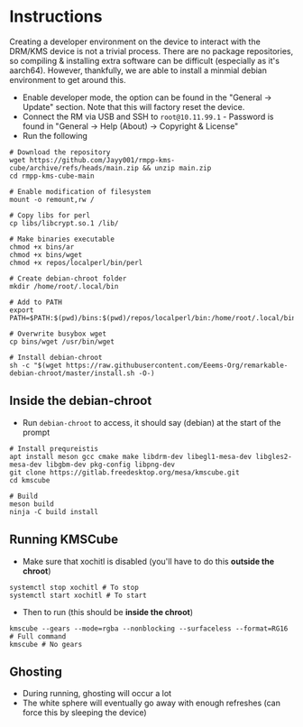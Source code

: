 # Instructions

Creating a developer environment on the device to interact with the DRM/KMS device is not a trivial process. There are no package repositories, so compiling & installing extra software can be difficult (especially as it's aarch64). However, thankfully, we are able to install a minmial debian environment to get around this.


* Enable developer mode, the option can be found in the "General -> Update" section. Note that this will factory reset the device.
* Connect the RM via USB and SSH to `root@10.11.99.1` - Password is found in "General -> Help (About) -> Copyright & License"
* Run the following

```
# Download the repository
wget https://github.com/Jayy001/rmpp-kms-cube/archive/refs/heads/main.zip && unzip main.zip
cd rmpp-kms-cube-main

# Enable modification of filesystem
mount -o remount,rw /

# Copy libs for perl
cp libs/libcrypt.so.1 /lib/ 

# Make binaries executable
chmod +x bins/ar
chmod +x bins/wget
chmod +x repos/localperl/bin/perl

# Create debian-chroot folder
mkdir /home/root/.local/bin

# Add to PATH
export PATH=$PATH:$(pwd)/bins:$(pwd)/repos/localperl/bin:/home/root/.local/bin

# Overwrite busybox wget
cp bins/wget /usr/bin/wget

# Install debian-chroot
sh -c "$(wget https://raw.githubusercontent.com/Eeems-Org/remarkable-debian-chroot/master/install.sh -O-)
```

## Inside the debian-chroot
* Run `debian-chroot` to access, it should say (debian) at the start of the prompt

```
# Install prequreistis
apt install meson gcc cmake make libdrm-dev libegl1-mesa-dev libgles2-mesa-dev libgbm-dev pkg-config libpng-dev
git clone https://gitlab.freedesktop.org/mesa/kmscube.git
cd kmscube

# Build
meson build
ninja -C build install
```

## Running KMSCube
* Make sure that xochitl is disabled (you'll have to do this **outside the chroot**)
```
systemctl stop xochitl # To stop
systemctl start xochitl # To start
```
* Then to run (this should be **inside the chroot**)
```
kmscube --gears --mode=rgba --nonblocking --surfaceless --format=RG16 # Full command
kmscube # No gears
```
## Ghosting
* During running, ghosting will occur a lot
* The white sphere will eventually go away with enough refreshes (can force this by sleeping the device)



